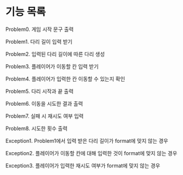 # 기능 목록

Problem0. 게임 시작 문구 출력

Problem1. 다리 길이 입력 받기

Problem2. 입력된 다리 길이에 따른 다리 생성

Problem3. 플레이어가 이동할 칸 입력 받기

Problem4. 플레이어가 입력한 칸 이동할 수 있는지 확인

Problem5. 다리 시작과 끝 출력

Problem6. 이동을 시도한 결과 출력

Problem7. 실패 시 재시도 여부 입력

Problem8. 시도한 횟수 출력

Exception1. Problem1에서 입력 받은 다리 길이가 format에 맞지 않는 경우

Exception2. 플레이어가 이동할 칸에 대해 입력한 것이 format에 맞지 않는 경우

Exception3. 플레이어가 입력한 재시도 여부가 format에 맞지 않는 경우

